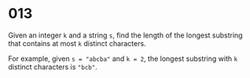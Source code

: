 [_metadata_:number]:-      "13"
[_metadata_:difficulty]:-  "Hard"
[_metadata_:asker]:-       "Amazon"

# 013

Given an integer `k` and a string `s`, find the length of the longest substring that contains at most `k` distinct characters.

For example, given `s = "abcba"` and `k = 2`, the longest substring with `k` distinct characters is `"bcb"`.
